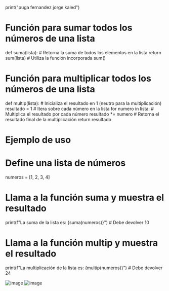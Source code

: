 print("puga fernandez jorge kaled")
# Función para sumar todos los números de una lista
def suma(lista):
    # Retorna la suma de todos los elementos en la lista
    return sum(lista)  # Utiliza la función incorporada sum()

# Función para multiplicar todos los números de una lista
def multip(lista):
    # Inicializa el resultado en 1 (neutro para la multiplicación)
    resultado = 1
    # Itera sobre cada número en la lista
    for numero in lista:
        # Multiplica el resultado por cada número
        resultado *= numero
    # Retorna el resultado final de la multiplicación
    return resultado

# Ejemplo de uso
# Define una lista de números
numeros = [1, 2, 3, 4]

# Llama a la función suma y muestra el resultado
print(f"La suma de la lista es: {suma(numeros)}")  # Debe devolver 10

# Llama a la función multip y muestra el resultado
print(f"La multiplicación de la lista es: {multip(numeros)}")  # Debe devolver 24

![image](https://github.com/user-attachments/assets/d4f81264-e3ab-4e22-89a2-4070732ed5bf)
![image](https://github.com/user-attachments/assets/3b950df4-a7d1-4789-b4c1-df01387c36e9)


